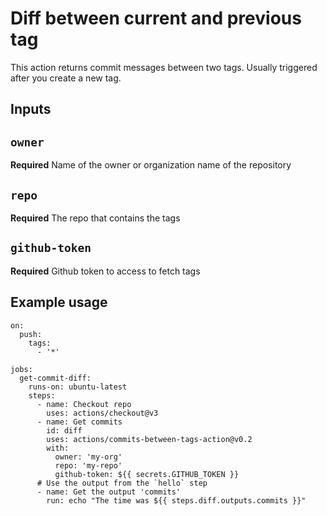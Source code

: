 # Diff between current and previous tag

This action returns commit messages between two tags. Usually triggered after you create a new tag.

## Inputs

## `owner`

**Required** Name of the owner or organization name of the repository 

## `repo`

**Required** The repo that contains the tags

## `github-token`

**Required** Github token to access to fetch tags

## Example usage

```
on:
  push:
    tags:
      - '*'

jobs:
  get-commit-diff:
    runs-on: ubuntu-latest
    steps:
      - name: Checkout repo
        uses: actions/checkout@v3
      - name: Get commits 
        id: diff
        uses: actions/commits-between-tags-action@v0.2
        with:
          owner: 'my-org'
          repo: 'my-repo'
          github-token: ${{ secrets.GITHUB_TOKEN }}
      # Use the output from the `hello` step
      - name: Get the output 'commits'
        run: echo "The time was ${{ steps.diff.outputs.commits }}"
```

